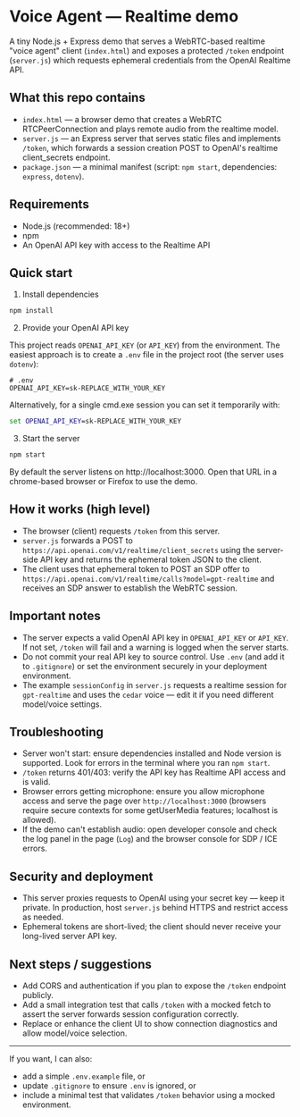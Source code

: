 # Voice Agent — Realtime demo

A tiny Node.js + Express demo that serves a WebRTC-based realtime "voice agent" client (`index.html`) and exposes a protected `/token` endpoint (`server.js`) which requests ephemeral credentials from the OpenAI Realtime API.

## What this repo contains

- `index.html` — a browser demo that creates a WebRTC RTCPeerConnection and plays remote audio from the realtime model.
- `server.js` — an Express server that serves static files and implements `/token`, which forwards a session creation POST to OpenAI's realtime client_secrets endpoint.
- `package.json` — a minimal manifest (script: `npm start`, dependencies: `express`, `dotenv`).

## Requirements

- Node.js (recommended: 18+)
- npm
- An OpenAI API key with access to the Realtime API

## Quick start

1. Install dependencies

```cmd
npm install
```

2. Provide your OpenAI API key

This project reads `OPENAI_API_KEY` (or `API_KEY`) from the environment. The easiest approach is to create a `.env` file in the project root (the server uses `dotenv`):

```
# .env
OPENAI_API_KEY=sk-REPLACE_WITH_YOUR_KEY
```

Alternatively, for a single cmd.exe session you can set it temporarily with:

```cmd
set OPENAI_API_KEY=sk-REPLACE_WITH_YOUR_KEY
```

3. Start the server

```cmd
npm start
```

By default the server listens on http://localhost:3000. Open that URL in a chrome-based browser or Firefox to use the demo.

## How it works (high level)

- The browser (client) requests `/token` from this server.
- `server.js` forwards a POST to `https://api.openai.com/v1/realtime/client_secrets` using the server-side API key and returns the ephemeral token JSON to the client.
- The client uses that ephemeral token to POST an SDP offer to `https://api.openai.com/v1/realtime/calls?model=gpt-realtime` and receives an SDP answer to establish the WebRTC session.

## Important notes

- The server expects a valid OpenAI API key in `OPENAI_API_KEY` or `API_KEY`. If not set, `/token` will fail and a warning is logged when the server starts.
- Do not commit your real API key to source control. Use `.env` (and add it to `.gitignore`) or set the environment securely in your deployment environment.
- The example `sessionConfig` in `server.js` requests a realtime session for `gpt-realtime` and uses the `cedar` voice — edit it if you need different model/voice settings.

## Troubleshooting

- Server won't start: ensure dependencies installed and Node version is supported. Look for errors in the terminal where you ran `npm start`.
- `/token` returns 401/403: verify the API key has Realtime API access and is valid.
- Browser errors getting microphone: ensure you allow microphone access and serve the page over `http://localhost:3000` (browsers require secure contexts for some getUserMedia features; localhost is allowed).
- If the demo can't establish audio: open developer console and check the log panel in the page (`Log`) and the browser console for SDP / ICE errors.

## Security and deployment

- This server proxies requests to OpenAI using your secret key — keep it private. In production, host `server.js` behind HTTPS and restrict access as needed.
- Ephemeral tokens are short-lived; the client should never receive your long-lived server API key.

## Next steps / suggestions

- Add CORS and authentication if you plan to expose the `/token` endpoint publicly.
- Add a small integration test that calls `/token` with a mocked fetch to assert the server forwards session configuration correctly.
- Replace or enhance the client UI to show connection diagnostics and allow model/voice selection.

---

If you want, I can also:
- add a simple `.env.example` file, or
- update `.gitignore` to ensure `.env` is ignored, or
- include a minimal test that validates `/token` behavior using a mocked environment.

